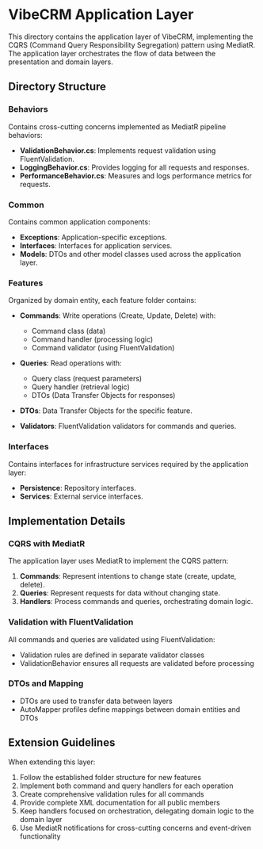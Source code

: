 # VibeCRM Application Layer

This directory contains the application layer of VibeCRM, implementing the CQRS (Command Query Responsibility Segregation) pattern using MediatR. The application layer orchestrates the flow of data between the presentation and domain layers.

## Directory Structure

### Behaviors

Contains cross-cutting concerns implemented as MediatR pipeline behaviors:

- **ValidationBehavior.cs**: Implements request validation using FluentValidation.
- **LoggingBehavior.cs**: Provides logging for all requests and responses.
- **PerformanceBehavior.cs**: Measures and logs performance metrics for requests.

### Common

Contains common application components:

- **Exceptions**: Application-specific exceptions.
- **Interfaces**: Interfaces for application services.
- **Models**: DTOs and other model classes used across the application layer.

### Features

Organized by domain entity, each feature folder contains:

- **Commands**: Write operations (Create, Update, Delete) with:
  - Command class (data)
  - Command handler (processing logic)
  - Command validator (using FluentValidation)

- **Queries**: Read operations with:
  - Query class (request parameters)
  - Query handler (retrieval logic)
  - DTOs (Data Transfer Objects for responses)

- **DTOs**: Data Transfer Objects for the specific feature.
- **Validators**: FluentValidation validators for commands and queries.

### Interfaces

Contains interfaces for infrastructure services required by the application layer:

- **Persistence**: Repository interfaces.
- **Services**: External service interfaces.

## Implementation Details

### CQRS with MediatR

The application layer uses MediatR to implement the CQRS pattern:

1. **Commands**: Represent intentions to change state (create, update, delete).
2. **Queries**: Represent requests for data without changing state.
3. **Handlers**: Process commands and queries, orchestrating domain logic.

### Validation with FluentValidation

All commands and queries are validated using FluentValidation:

- Validation rules are defined in separate validator classes
- ValidationBehavior ensures all requests are validated before processing

### DTOs and Mapping

- DTOs are used to transfer data between layers
- AutoMapper profiles define mappings between domain entities and DTOs

## Extension Guidelines

When extending this layer:

1. Follow the established folder structure for new features
2. Implement both command and query handlers for each operation
3. Create comprehensive validation rules for all commands
4. Provide complete XML documentation for all public members
5. Keep handlers focused on orchestration, delegating domain logic to the domain layer
6. Use MediatR notifications for cross-cutting concerns and event-driven functionality
